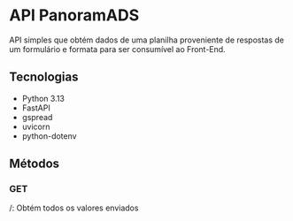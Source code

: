 # API PanoramADS

API simples que obtém dados de uma planilha proveniente de respostas de um formulário e formata para ser consumível ao Front-End.

## Tecnologias
- Python 3.13
- FastAPI
- gspread
- uvicorn
- python-dotenv

## Métodos

### GET
/: Obtém todos os valores enviados
